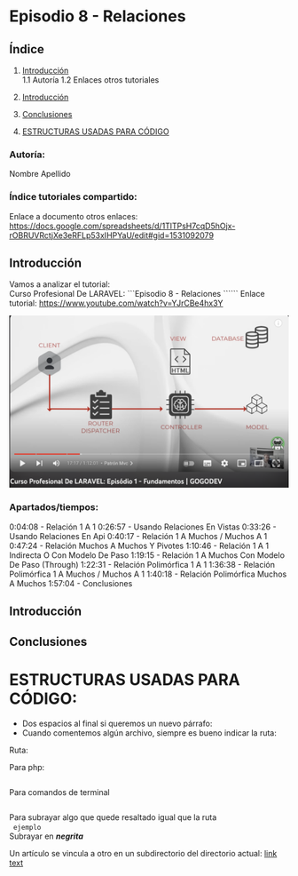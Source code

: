 #  Episodio 8 - Relaciones 
## Índice
1. [Introducción](#introducción)  
    1.1 Autoría
    1.2 Enlaces otros tutoriales
2. [Introducción](#Introduccion)
 
8. [Conclusiones](#conclusiones)  
9. [ESTRUCTURAS USADAS PARA CÓDIGO](#ESTRUCTURAS-USADAS-PARA-CÓDIGO) 

### Autoría:
Nombre Apellido

### Índice tutoriales compartido:
Enlace a documento otros enlaces: https://docs.google.com/spreadsheets/d/1TlTPsH7cqD5hOjx-rOBRUVRctjXe3eRFLp53xIHPYaU/edit#gid=1531092079

## Introducción
Vamos a analizar el tutorial:  
Curso Profesional De LARAVEL: ```Episodio 8 - Relaciones ``````
Enlace tutorial: https://www.youtube.com/watch?v=YJrCBe4hx3Y

![Esquema](image/1.png)

### Apartados/tiempos:
0:04:08 - Relación 1 A 1
0:26:57 - Usando Relaciones En Vistas
0:33:26 - Usando Relaciones En Api
0:40:17 - Relación 1 A Muchos / Muchos A 1
0:47:24 - Relación Muchos A Muchos Y Pivotes
1:10:46 - Relación 1 A 1 Indirecta O Con Modelo De Paso
1:19:15 - Relación 1 A Muchos Con Modelo De Paso (Through)
1:22:31 - Relación Polimórfica 1 A 1
1:36:38 - Relación Polimórfica 1 A Muchos / Muchos A 1
1:40:18 - Relación Polimórfica Muchos A Muchos
1:57:04 - Conclusiones



## Introducción
 
## Conclusiones

# ESTRUCTURAS USADAS PARA CÓDIGO:
* Dos espacios al final si queremos un nuevo párrafo:
* Cuando comentemos algún archivo, siempre es bueno indicar la ruta:    

Ruta: ```    ``` 

Para php:
```php 

``` 
Para comandos de terminal
```sh 

``` 
Para subrayar algo que quede resaltado igual que la ruta  
```  ejemplo  ```  
Subrayar en ***negrita***

Un artículo se vincula a otro en un subdirectorio del directorio actual:
[link text](directory/article-name.md)